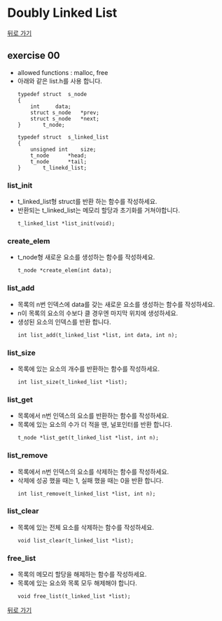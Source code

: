 # Doubly Linked List

[뒤로 가기](..)

## exercise 00
- allowed functions : malloc, free
- 아래와 같은 list.h를 사용 합니다.
	```
	typedef struct	s_node
	{
		int		data;
		struct s_node	*prev;
		struct s_node	*next;
	}		t_node;

	typedef struct	s_linked_list
	{
		unsigned int	size;
		t_node		*head;
		t_node		*tail;
	}		t_linekd_list;
	```

### list_init
- t_linked_list형 struct를 반환 하는 함수를 작성하세요.
- 반환되는 t_linked_list는 메모리 할당과 초기화를 거쳐야합니다.
	```
	t_linked_list *list_init(void);
	```

### create_elem
- t_node형 새로운 요소를 생성하는 함수를 작성하세요.
	```
	t_node *create_elem(int data);
	```

### list_add
- 목록의 n번 인덱스에 data를 갖는 새로운 요소를 생성하는 함수를 작성하세요.
- n이 목록의 요소의 수보다 클 경우엔 마지막 위치에 생성하세요.
- 생성된 요소의 인덱스를 반환 합니다.
	```
	int list_add(t_linked_list *list, int data, int n);
	```

### list_size
- 목록에 있는 요소의 개수를 반환하는 함수를 작성하세요.
	```
	int list_size(t_linked_list *list);
	```

### list_get
- 목록에서 n번 인덱스의 요소를 반환하는 함수를 작성하세요.
- 목록에 있는 요소의 수가 더 적을 땐, 널포인터를 반환 합니다.
	```
	t_node *list_get(t_linked_list *list, int n);
	```

### list_remove
- 목록에서 n번 인덱스의 요소를 삭제하는 함수를 작성하세요.
- 삭제에 성공 했을 때는 1, 실패 했을 때는 0을 반환 합니다.
	```
	int list_remove(t_linked_list *list, int n);
	```

### list_clear
- 목록에 있는 전체 요소를 삭제하는 함수를 작성하세요.
	```
	void list_clear(t_linked_list *list);
	```

### free_list
- 목록의 메모리 할당을 해제하는 함수를 작성하세요.
- 목록에 있는 요소와 목록 모두 해제해야 합니다.
	```
	void free_list(t_linked_list *list);
	```

	
[뒤로 가기](..)

